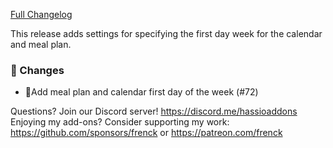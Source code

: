 [Full Changelog][changelog]

This release adds settings for specifying the first day week for the calendar and meal plan.

### 🔨 Changes

- 🔨Add meal plan and calendar first day of the week (#72)

[changelog]: https://github.com/hassio-addons/addon-grocy/compare/v0.7.0...v0.7.1

Questions? Join our Discord server! https://discord.me/hassioaddons
Enjoying my add-ons? Consider supporting my work:
https://github.com/sponsors/frenck or https://patreon.com/frenck